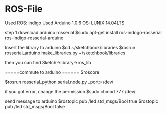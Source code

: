 # ROS-File

Used ROS: indigo
Used Arduino 1.0.6
OS: LUNIX 14.04LTS


step 1
download arduino rosserial
$sudo apt-get install ros-indogo-rosserial ros-indigo-rosserial-arduino

Insert the library to arduino 
$cd ~/sketchbook/libraries
$rosrun rosserial_arduino make_libraries.py ~/sketchbook/libraries

then you can find 
Sketch->library->ros_lib

=====commute to arduino ======
$roscore

$rosrun rosserial_python serial.node.py _port:=/dev/<USB PORT NAME>

if you got error, change the permission
$sudo chmod 777 /dev/<USB PORT>


send  message to arduino 
$rostopic pub /led std_msgs/Bool true
$rostopic pub /led std_msgs/Bool false

